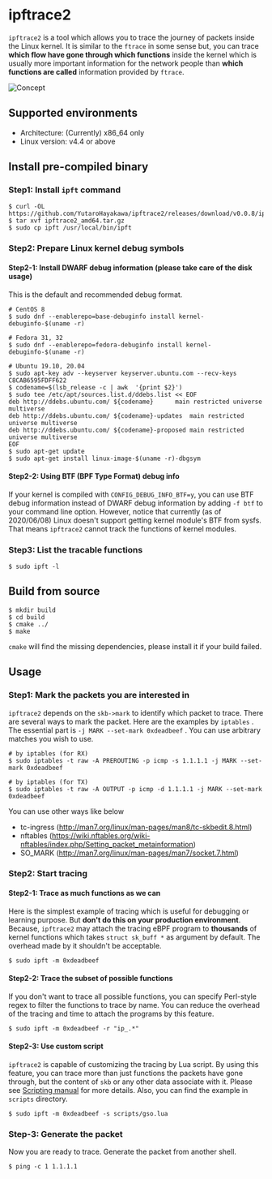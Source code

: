 # ipftrace2

`ipftrace2` is a tool which allows you to trace the journey of packets inside the Linux kernel.
It is similar to the `ftrace` in some sense but, you can trace **which flow have gone through
which functions** inside the kernel which is usually more important information for the network
people than **which functions are called** information provided by `ftrace`.

![Concept](img/ipftrace2.png)

## Supported environments

- Architecture: (Currently) x86_64 only
- Linux version: v4.4 or above

## Install pre-compiled binary

### Step1: Install `ipft` command

```
$ curl -OL https://github.com/YutaroHayakawa/ipftrace2/releases/download/v0.0.8/ipftrace2_amd64.tar.gz
$ tar xvf ipftrace2_amd64.tar.gz
$ sudo cp ipft /usr/local/bin/ipft
```

### Step2: Prepare Linux kernel debug symbols

#### Step2-1: Install DWARF debug information (please take care of the disk usage)

This is the default and recommended debug format.

```
# CentOS 8
$ sudo dnf --enablerepo=base-debuginfo install kernel-debuginfo-$(uname -r)

# Fedora 31, 32
$ sudo dnf --enablerepo=fedora-debuginfo install kernel-debuginfo-$(uname -r)

# Ubuntu 19.10, 20.04
$ sudo apt-key adv --keyserver keyserver.ubuntu.com --recv-keys C8CAB6595FDFF622
$ codename=$(lsb_release -c | awk  '{print $2}')
$ sudo tee /etc/apt/sources.list.d/ddebs.list << EOF
deb http://ddebs.ubuntu.com/ ${codename}      main restricted universe multiverse
deb http://ddebs.ubuntu.com/ ${codename}-updates  main restricted universe multiverse
deb http://ddebs.ubuntu.com/ ${codename}-proposed main restricted universe multiverse
EOF
$ sudo apt-get update
$ sudo apt-get install linux-image-$(uname -r)-dbgsym
```

#### Step2-2: Using BTF (BPF Type Format) debug info 

If your kernel is compiled with `CONFIG_DEBUG_INFO_BTF=y`, you can use BTF
debug information instead of DWARF debug information by adding `-f btf` to your
command line option. However, notice that currently (as of 2020/06/08) Linux
doesn't support getting kernel module's BTF from sysfs. That means `ipftrace2`
cannot track the functions of kernel modules.

### Step3: List the tracable functions

```
$ sudo ipft -l
```

## Build from source

```
$ mkdir build
$ cd build
$ cmake ../
$ make
```

`cmake` will find the missing dependencies, please install it if your build failed.

## Usage

### Step1: Mark the packets you are interested in

`ipftrace2` depends on the `skb->mark` to identify which packet to trace.
There are several ways to mark the packet. Here are the examples by `iptables` .
The essential part is `-j MARK --set-mark 0xdeadbeef` .
You can use arbitrary matches you wish to use.

```
# by iptables (for RX)
$ sudo iptables -t raw -A PREROUTING -p icmp -s 1.1.1.1 -j MARK --set-mark 0xdeadbeef

# by iptables (for TX)
$ sudo iptables -t raw -A OUTPUT -p icmp -d 1.1.1.1 -j MARK --set-mark 0xdeadbeef
```

You can use other ways like below

- tc-ingress (http://man7.org/linux/man-pages/man8/tc-skbedit.8.html)
- nftables (https://wiki.nftables.org/wiki-nftables/index.php/Setting_packet_metainformation)
- SO_MARK (http://man7.org/linux/man-pages/man7/socket.7.html)

### Step2: Start tracing

#### Step2-1: Trace as much functions as we can

Here is the simplest example of tracing which is useful for debugging or learning purpose.
But **don't do this on your production environment**. Because, `ipftrace2` may attach the
tracing eBPF program to **thousands** of kernel functions which takes `struct sk_buff *` as
argument by default. The overhead made by it shouldn't be acceptable.

```
$ sudo ipft -m 0xdeadbeef
```

#### Step2-2: Trace the subset of possible functions

If you don't want to trace all possible functions, you can specify Perl-style regex to filter
the functions to trace by name. You can reduce the overhead of the tracing and time to attach
the programs by this feature.

```
$ sudo ipft -m 0xdeadbeef -r "ip_.*"
```

#### Step2-3: Use custom script

`ipftrace2` is capable of customizing the tracing by Lua script. By using this feature, you can
trace more than just functions the packets have gone through, but the content of `skb` or any
other data associate with it. Please see [Scripting manual](docs/scripting.md) for more details.
Also, you can find the example in `scripts` directory.

```
$ sudo ipft -m 0xdeadbeef -s scripts/gso.lua
```

### Step-3: Generate the packet

Now you are ready to trace. Generate the packet from another shell.

```
$ ping -c 1 1.1.1.1
````
